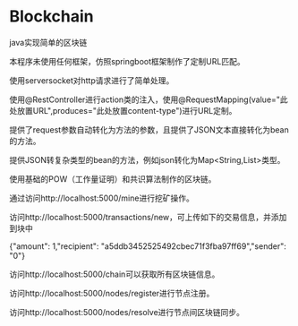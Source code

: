 # Blockchain
java实现简单的区块链

本程序未使用任何框架，仿照springboot框架制作了定制URL匹配。

使用serversocket对http请求进行了简单处理。

使用@RestController进行action类的注入，使用@RequestMapping(value="此处放置URL",produces="此处放置content-type")进行URL定制。

提供了request参数自动转化为方法的参数，且提供了JSON文本直接转化为bean的方法。

提供JSON转复杂类型的bean的方法，例如json转化为Map<String,List<Bean>>类型。

使用基础的POW（工作量证明）和共识算法制作的区块链。

通过访问http://localhost:5000/mine进行挖矿操作。

访问http://localhost:5000/transactions/new，可上传如下的交易信息，并添加到块中

{"amount": 1,"recipient": "a5ddb3452525492cbec71f3fba97ff69","sender": "0"}

访问http://localhost:5000/chain可以获取所有区块链信息。

访问http://localhost:5000/nodes/register进行节点注册。

访问http://localhost:5000/nodes/resolve进行节点间区块链同步。

